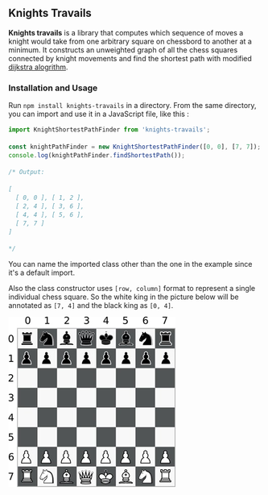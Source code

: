 ## Knights Travails

**Knights travails** is a library that computes which sequence of moves a knight would take from one arbitrary square on chessbord to another at a minimum. It constructs an unweighted graph of all the chess squares connected by knight movements and find the shortest path with modified [dijkstra alogrithm](https://en.wikipedia.org/wiki/Dijkstra%27s_algorithm).

### Installation and Usage

Run `npm install knights-travails` in a directory. From the same directory, you can import and use it in a JavaScript file, like this : 

```JavaScript
import KnightShortestPathFinder from 'knights-travails';

const knightPathFinder = new KnightShortestPathFinder([0, 0], [7, 7]);
console.log(knightPathFinder.findShortestPath());

/* Output:

[
  [ 0, 0 ], [ 1, 2 ],
  [ 2, 4 ], [ 3, 6 ],
  [ 4, 4 ], [ 5, 6 ],
  [ 7, 7 ]
]

*/
```

You can name the imported class other than the one in the example since it's a default import. 

Also the class constructor uses `[row, column]` format to represent a single individual chess square. So the white king in the picture below will be annotated as `[7, 4]` and the black king as `[0, 4]`.

![A chessboard](./images/chess.jpg)


